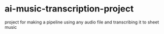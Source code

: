 # ai-music-transcription-project
project for making a pipeline using any audio file and transcribing it to sheet music
